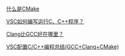 [什么是CMake](https://www.hahack.com/codes/cmake/#)

[VSC如何编写运行C、C++程序？](https://www.zhihu.com/question/30315894)

[Clang比GCC好在哪里？](https://www.zhihu.com/question/20235742)

[VSC配置C/C++编程总结(GCC+Clang+CMake)](https://blog.csdn.net/weixin_44049923/article/details/103619882?utm_medium=distribute.pc_relevant.none-task-blog-BlogCommendFromMachineLearnPai2-1.nonecase&depth_1-utm_source=distribute.pc_relevant.none-task-blog-BlogCommendFromMachineLearnPai2-1.nonecase)
